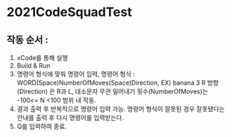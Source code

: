 # 2021CodeSquadTest
## 작동 순서 : 
1. xCode를 통해 실행
2. Build & Run
3. 명령어 형식에 맞춰 명령어 입력, 명령어 형식 :  WORD(Space)NumberOfMoves(Space)Direction, EX) banana 3 R
방향(Direction) 은 R과 L, 대소문자 무관
밀어내기 횟수(NumberOfMoves)는 -100<= N <100 범위 내 작동.
4. 결과 출력 후 반복적으로 명령어 입력 가능. 명령어 형식이 잘못된 경우 잘못됐다는 안내를 출력 후 다시 명령어를 입력받는다.
5. Q를 입력하여 종료.

